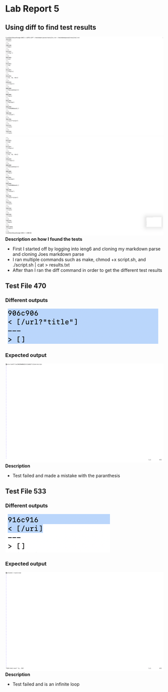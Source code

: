 # Lab Report 5
## Using diff to find test results
![Image](Right1.png) 
![Image](Right2.png) 
**Description on how I found the tests** 
- First I started off by logging into ieng6 and cloning my markdown parse and cloning Joes markdown parse
- I ran multiple commands such as make, chmod +x script.sh, and ./script.sh | cat > results.txt
- After than I ran the diff command in order to get the different test results

## Test File 470
### Different outputs
![Image](T.png) 
### Expected output
![Image](Realexpected.png) 
**Description** 
- Test failed and made a mistake with the paranthesis

## Test File 533
### Different outputs
![Image](T1.png) 
### Expected output
![Image](Realexpected1.png) 
**Description** 
- Test failed and is an infinite loop
